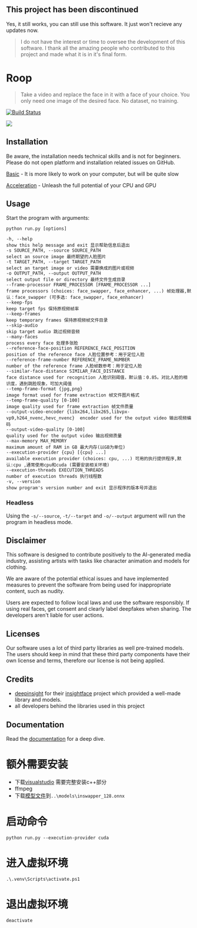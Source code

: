 ## This project has been discontinued

Yes, it still works, you can still use this software. It just won't recieve any updates now.

> I do not have the interest or time to oversee the development of this software. I thank all the amazing people who contributed to this project and made what it is in it's final form.

# Roop

> Take a video and replace the face in it with a face of your choice. You only need one image of the desired face. No dataset, no training.

[![Build Status](https://img.shields.io/github/actions/workflow/status/s0md3v/roop/ci.yml.svg?branch=main)](https://github.com/s0md3v/roop/actions?query=workflow:ci)

<img src="https://i.ibb.co/4RdPYwQ/Untitled.jpg"/>

## Installation

Be aware, the installation needs technical skills and is not for beginners. Please do not open platform and installation related issues on GitHub.

[Basic](https://github.com/s0md3v/roop/wiki/1.-Installation) - It is more likely to work on your computer, but will be quite slow

[Acceleration](https://github.com/s0md3v/roop/wiki/2.-Acceleration) - Unleash the full potential of your CPU and GPU


## Usage

Start the program with arguments:

```
python run.py [options]

-h, --help                                                                 show this help message and exit 显示帮助信息后退出
-s SOURCE_PATH, --source SOURCE_PATH                                       select an source image 最终期望的人脸图片
-t TARGET_PATH, --target TARGET_PATH                                       select an target image or video 需要换成的图片或视频
-o OUTPUT_PATH, --output OUTPUT_PATH                                       select output file or directory 最终文件生成目录
--frame-processor FRAME_PROCESSOR [FRAME_PROCESSOR ...]                    frame processors (choices: face_swapper, face_enhancer, ...) 帧处理器,默认：face_swapper (可多选: face_swapper, face_enhancer)
--keep-fps                                                                 keep target fps 保持原视频帧率
--keep-frames                                                              keep temporary frames 保持原视频帧文件目录
--skip-audio                                                               skip target audio 跳过视频音频
--many-faces                                                               process every face 处理多张脸
--reference-face-position REFERENCE_FACE_POSITION                          position of the reference face 人脸位置参考：用于定位人脸
--reference-frame-number REFERENCE_FRAME_NUMBER                            number of the reference frame 人脸帧数参考：用于定位人脸
--similar-face-distance SIMILAR_FACE_DISTANCE                              face distance used for recognition 人脸识别阈值，默认值：0.85。对比人脸的相识度，遇到跳脸现象，可加大阈值
--temp-frame-format {jpg,png}                                              image format used for frame extraction 帧文件图片格式
--temp-frame-quality [0-100]                                               image quality used for frame extraction 帧文件质量
--output-video-encoder {libx264,libx265,libvpx-vp9,h264_nvenc,hevc_nvenc}  encoder used for the output video 输出视频编码
--output-video-quality [0-100]                                             quality used for the output video 输出视频质量
--max-memory MAX_MEMORY                                                    maximum amount of RAM in GB 最大内存(以GB为单位)
--execution-provider {cpu} [{cpu} ...]                                     available execution provider (choices: cpu, ...) 可用的执行提供程序,默认:cpu ,通常使用cpu和cuda (需要安装相关环境)
--execution-threads EXECUTION_THREADS                                      number of execution threads 执行线程数
-v, --version                                                              show program's version number and exit 显示程序的版本号并退出
```


### Headless

Using the `-s/--source`, `-t/--target` and `-o/--output` argument will run the program in headless mode.


## Disclaimer

This software is designed to contribute positively to the AI-generated media industry, assisting artists with tasks like character animation and models for clothing.

We are aware of the potential ethical issues and have implemented measures to prevent the software from being used for inappropriate content, such as nudity.

Users are expected to follow local laws and use the software responsibly. If using real faces, get consent and clearly label deepfakes when sharing. The developers aren't liable for user actions.


## Licenses

Our software uses a lot of third party libraries as well pre-trained models. The users should keep in mind that these third party components have their own license and terms, therefore our license is not being applied.


## Credits

- [deepinsight](https://github.com/deepinsight) for their [insightface](https://github.com/deepinsight/insightface) project which provided a well-made library and models.
- all developers behind the libraries used in this project


## Documentation

Read the [documentation](https://github.com/s0md3v/roop/wiki) for a deep dive.

# 额外需要安装

+ 下载[visualstudio](https://visualstudio.microsoft.com/zh-hans/visual-cpp-build-tools/)
需要完整安装c++部分
+ ffmpeg
+ 下载[模型文件](https://cdn-lfs.huggingface.co/repos/f7/d7/f7d7d940dac099fff8d8e8a39c964e80ea9a852a5d0f4926ef9d25d2dda69273/e4a3f08c753cb72d04e10aa0f7dbe3deebbf39567d4ead6dce08e98aa49e16af?response-content-disposition=inline%3B+filename*%3DUTF-8%27%27inswapper_128.onnx%3B+filename%3D%22inswapper_128.onnx%22%3B&Expires=1726417750&Policy=eyJTdGF0ZW1lbnQiOlt7IkNvbmRpdGlvbiI6eyJEYXRlTGVzc1RoYW4iOnsiQVdTOkVwb2NoVGltZSI6MTcyNjQxNzc1MH19LCJSZXNvdXJjZSI6Imh0dHBzOi8vY2RuLWxmcy5odWdnaW5nZmFjZS5jby9yZXBvcy9mNy9kNy9mN2Q3ZDk0MGRhYzA5OWZmZjhkOGU4YTM5Yzk2NGU4MGVhOWE4NTJhNWQwZjQ5MjZlZjlkMjVkMmRkYTY5MjczL2U0YTNmMDhjNzUzY2I3MmQwNGUxMGFhMGY3ZGJlM2RlZWJiZjM5NTY3ZDRlYWQ2ZGNlMDhlOThhYTQ5ZTE2YWY%7EcmVzcG9uc2UtY29udGVudC1kaXNwb3NpdGlvbj0qIn1dfQ__&Signature=c-5fVZSuIEQp5skCQFmTDZ3HhdFbNJzuf6Qx2c-W1GLgekYxA1AtpEv1Wk2r%7EBThB2p1p12yWHQbpQLV0IDbKA2jTha%7EZdqxm0-ZqvuYmtCqzmN8C3ZILN7udUPs%7EeTb6mTfECoqwVDhZEsKvhycdUsHomdHZxFgaFB%7EVNlbLkpcT9-Y%7EqhA4C%7EH8TMVcpHX1qi2qAq43-PBdWK%7ErlZLXIeqAgXdzwRTchQ3Uifn1dFOYfIyjGYFhDUFwLyqyIQqW7qmwZo2rVQDq6Y9cgx%7EVbnNPcqAvXgdVM0CcqmKng4tnt9TpbPbkuzZknoGcQaUQxK3Q2Udceox%7EIPY6oF-FA__&Key-Pair-Id=K3ESJI6DHPFC7)到`..\models\inswapper_128.onnx`

# 启动命令

`python run.py --execution-provider cuda`

# 进入虚拟环境

`.\.venv\Scripts\activate.ps1`

# 退出虚拟环境

`deactivate`